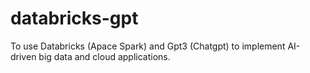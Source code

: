 # databricks-gpt
To use Databricks (Apace Spark) and Gpt3 (Chatgpt) to implement AI-driven big data and cloud applications.
